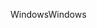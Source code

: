 <span data-ttu-id="4178b-101">Windows</span><span class="sxs-lookup"><span data-stu-id="4178b-101">Windows</span></span>